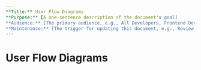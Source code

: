 ```yaml
---
**Title:** User Flow Diagrams
**Purpose:** [A one-sentence description of the document's goal]
**Audience:** [The primary audience, e.g., All Developers, Frontend Developers]
**Maintenance:** [The trigger for updating this document, e.g., Review quarterly, Update on API change]
---
```


# User Flow Diagrams
